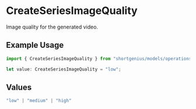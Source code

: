 # CreateSeriesImageQuality

Image quality for the generated video.

## Example Usage

```typescript
import { CreateSeriesImageQuality } from "shortgenius/models/operations";

let value: CreateSeriesImageQuality = "low";
```

## Values

```typescript
"low" | "medium" | "high"
```